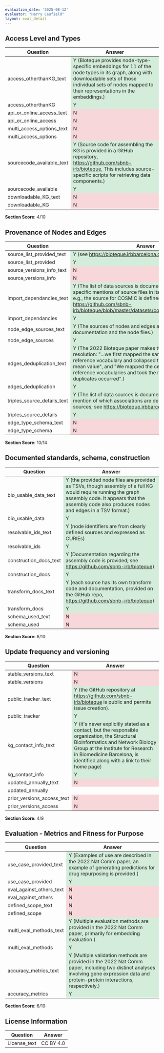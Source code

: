 ```yaml
---
evaluation_date: '2025-08-12'
evaluator: "Harry Caufield"
layout: eval_detail
---
```


## Access Level and Types
<div class="table-responsive">
<table class="table table-striped">
<thead><tr><th>Question</th><th>Answer</th></tr></thead><tbody>
<tr><td>access_otherthanKG_text</td><td style="background-color:#d4edda;">Y (Bioteque provides node-type-specific embeddings for 11 of the node types in its graph, along with downloadable sets of those individual sets of nodes mapped to their representations in the embeddings.)</td></tr>
<tr><td>access_otherthanKG</td><td style="background-color:#d4edda;">Y</td></tr>
<tr><td>api_or_online_access_text</td><td style="background-color:#f8d7da;">N</td></tr>
<tr><td>api_or_online_access</td><td style="background-color:#f8d7da;">N</td></tr>
<tr><td>multi_access_options_text</td><td style="background-color:#f8d7da;">N</td></tr>
<tr><td>multi_access_options</td><td style="background-color:#f8d7da;">N</td></tr>
<tr><td>sourcecode_available_text</td><td style="background-color:#d4edda;">Y (Source code for assembling the KG is provided in a GitHub repository, <a href="https://github.com/sbnb-irb/bioteque.">https://github.com/sbnb-irb/bioteque.</a> This includes source-specific scripts for retrieving data components.)</td></tr>
<tr><td>sourcecode_available</td><td style="background-color:#d4edda;">Y</td></tr>
<tr><td>downloadable_KG_text</td><td style="background-color:#f8d7da;">N</td></tr>
<tr><td>downloadable_KG</td><td style="background-color:#f8d7da;">N</td></tr>
</tbody></table></div>
<p><strong>Section Score:</strong> 4/10</p>

## Provenance of Nodes and Edges
<div class="table-responsive">
<table class="table table-striped">
<thead><tr><th>Question</th><th>Answer</th></tr></thead><tbody>
<tr><td>source_list_provided_text</td><td style="background-color:#d4edda;">Y (see <a href="https://bioteque.irbbarcelona.org/sources)">https://bioteque.irbbarcelona.org/sources)</a></td></tr>
<tr><td>source_list_provided</td><td style="background-color:#d4edda;">Y</td></tr>
<tr><td>source_versions_info_text</td><td style="background-color:#f8d7da;">N</td></tr>
<tr><td>source_versions_info</td><td style="background-color:#f8d7da;">N</td></tr>
<tr><td>import_dependancies_text</td><td style="background-color:#d4edda;">Y (The list of data sources is documented and includes specific mentions of source files in its data retrieval scripts, e.g., the source for COSMIC is defined here: <a href="https://github.com/sbnb-irb/bioteque/blob/master/datasets/cosmic_mutsig/get_data.sh)">https://github.com/sbnb-irb/bioteque/blob/master/datasets/cosmic_mutsig/get_data.sh)</a></td></tr>
<tr><td>import_dependancies</td><td style="background-color:#d4edda;">Y</td></tr>
<tr><td>node_edge_sources_text</td><td style="background-color:#d4edda;">Y (The sources of nodes and edges are provided in the documentation and the node files.)</td></tr>
<tr><td>node_edge_sources</td><td style="background-color:#d4edda;">Y</td></tr>
<tr><td>edges_deduplication_text</td><td style="background-color:#d4edda;">Y (The 2022 Bioteque paper makes two notes about duplicate resolution: &quot;...we first mapped the samples and genes to our reference vocabulary and collapsed the duplicates by their mean value&quot;, and &quot;We mapped the cell lines and genes to our reference vocabularies and took the mean value whenever duplicates occurred&quot;.)</td></tr>
<tr><td>edges_deduplication</td><td style="background-color:#d4edda;">Y</td></tr>
<tr><td>triples_source_details_text</td><td style="background-color:#d4edda;">Y (The list of data sources is documented and makes specific mention of which associations are derived from which sources; see <a href="https://bioteque.irbbarcelona.org/sources)">https://bioteque.irbbarcelona.org/sources)</a></td></tr>
<tr><td>triples_source_details</td><td style="background-color:#d4edda;">Y</td></tr>
<tr><td>edge_type_schema_text</td><td style="background-color:#f8d7da;">N</td></tr>
<tr><td>edge_type_schema</td><td style="background-color:#f8d7da;">N</td></tr>
</tbody></table></div>
<p><strong>Section Score:</strong> 10/14</p>

## Documented standards, schema, construction
<div class="table-responsive">
<table class="table table-striped">
<thead><tr><th>Question</th><th>Answer</th></tr></thead><tbody>
<tr><td>bio_usable_data_text</td><td style="background-color:#d4edda;">Y (the provided node files are provided as TSVs, though assembly of a full KG would require running the graph assembly code. It appears that the assembly code also produces nodes and edges in a TSV format.)</td></tr>
<tr><td>bio_usable_data</td><td style="background-color:#d4edda;">Y</td></tr>
<tr><td>resolvable_ids_text</td><td style="background-color:#d4edda;">Y (node identifiers are from clearly defined sources and expressed as CURIEs)</td></tr>
<tr><td>resolvable_ids</td><td style="background-color:#d4edda;">Y</td></tr>
<tr><td>construction_docs_text</td><td style="background-color:#d4edda;">Y (Documentation regarding the assembly code is provided; see <a href="https://github.com/sbnb-irb/bioteque)">https://github.com/sbnb-irb/bioteque)</a></td></tr>
<tr><td>construction_docs</td><td style="background-color:#d4edda;">Y</td></tr>
<tr><td>transform_docs_text</td><td style="background-color:#d4edda;">Y (each source has its own transform code and documentation, provided on the GitHub repo, <a href="https://github.com/sbnb-irb/bioteque)">https://github.com/sbnb-irb/bioteque)</a></td></tr>
<tr><td>transform_docs</td><td style="background-color:#d4edda;">Y</td></tr>
<tr><td>schema_used_text</td><td style="background-color:#f8d7da;">N</td></tr>
<tr><td>schema_used</td><td style="background-color:#f8d7da;">N</td></tr>
</tbody></table></div>
<p><strong>Section Score:</strong> 8/10</p>

## Update frequency and versioning
<div class="table-responsive">
<table class="table table-striped">
<thead><tr><th>Question</th><th>Answer</th></tr></thead><tbody>
<tr><td>stable_versions_text</td><td style="background-color:#f8d7da;">N</td></tr>
<tr><td>stable_versions</td><td style="background-color:#f8d7da;">N</td></tr>
<tr><td>public_tracker_text</td><td style="background-color:#d4edda;">Y (the GitHub repository at <a href="https://github.com/sbnb-irb/bioteque">https://github.com/sbnb-irb/bioteque</a> is public and permits issue creation).</td></tr>
<tr><td>public_tracker</td><td style="background-color:#d4edda;">Y</td></tr>
<tr><td>kg_contact_info_text</td><td style="background-color:#d4edda;">Y (it&#x27;s never explicitly stated as a contact, but the responsible organization, the Structural Bioinformatics and Network Biology Group at the Institute for Research in Biomedicine Barcelona, is identified along with a link to their home page)</td></tr>
<tr><td>kg_contact_info</td><td style="background-color:#d4edda;">Y</td></tr>
<tr><td>updated_annually_text</td><td style="background-color:#f8d7da;">N</td></tr>
<tr><td>updated_annually</td><td></td></tr>
<tr><td>prior_versions_access_text</td><td style="background-color:#f8d7da;">N</td></tr>
<tr><td>prior_versions_access</td><td style="background-color:#f8d7da;">N</td></tr>
</tbody></table></div>
<p><strong>Section Score:</strong> 4/9</p>

## Evaluation - Metrics and Fitness for Purpose
<div class="table-responsive">
<table class="table table-striped">
<thead><tr><th>Question</th><th>Answer</th></tr></thead><tbody>
<tr><td>use_case_provided_text</td><td style="background-color:#d4edda;">Y (Examples of use are described in the 2022 Nat Comm paper; an example of generating predictions for drug repurposing is provided.)</td></tr>
<tr><td>use_case_provided</td><td style="background-color:#d4edda;">Y</td></tr>
<tr><td>eval_against_others_text</td><td style="background-color:#f8d7da;">N</td></tr>
<tr><td>eval_against_others</td><td style="background-color:#f8d7da;">N</td></tr>
<tr><td>defined_scope_text</td><td style="background-color:#f8d7da;">N</td></tr>
<tr><td>defined_scope</td><td style="background-color:#f8d7da;">N</td></tr>
<tr><td>multi_eval_methods_text</td><td style="background-color:#d4edda;">Y (Multiple evaluation methods are provided in the 2022 Nat Comm paper, primarily for embedding evaluation.)</td></tr>
<tr><td>multi_eval_methods</td><td style="background-color:#d4edda;">Y</td></tr>
<tr><td>accuracy_metrics_text</td><td style="background-color:#d4edda;">Y (Multiple validation methods are provided in the 2022 Nat Comm paper, including two distinct analyses involving gene expression data and protein-protein interactions, respectively.)</td></tr>
<tr><td>accuracy_metrics</td><td style="background-color:#d4edda;">Y</td></tr>
</tbody></table></div>
<p><strong>Section Score:</strong> 6/10</p>

## License Information
<div class="table-responsive">
<table class="table table-striped">
<thead><tr><th>Question</th><th>Answer</th></tr></thead><tbody>
<tr><td>License_text</td><td>CC BY 4.0</td></tr>
</tbody></table></div>


